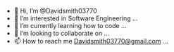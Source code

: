 - 👋 Hi, I’m @Davidsmith03770
- 👀 I’m interested in Software Engineering ...
- 🌱 I’m currently learning how to code ...
- 💞️ I’m looking to collaborate on  ...
- 📫 How to reach me Davidsmith03770@gmail.com ...

<!---
Davidsmith03770/Davidsmith03770 is a ✨ special ✨ repository because its `README.md` (this file) appears on your GitHub profile.
You can click the Preview link to take a look at your changes.
--->
